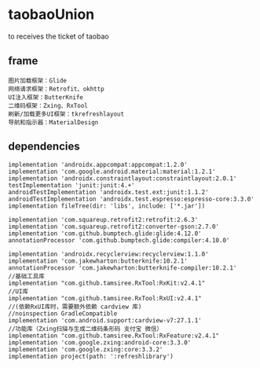 # taobaoUnion
to receives the ticket of taobao
## frame

    图片加载框架：Glide
    网络请求框架：Retrofit、okhttp
    UI注入框架：ButterKnife
    二维码框架：Zxing、RxTool
    刷新/加载更多UI框架：tkrefreshlayout
    导航和指示器：MaterialDesign

## dependencies
```
implementation 'androidx.appcompat:appcompat:1.2.0'
implementation 'com.google.android.material:material:1.2.1'
implementation 'androidx.constraintlayout:constraintlayout:2.0.1'
testImplementation 'junit:junit:4.+'
androidTestImplementation 'androidx.test.ext:junit:1.1.2'
androidTestImplementation 'androidx.test.espresso:espresso-core:3.3.0'
implementation fileTree(dir: 'libs', include: ['*.jar'])

implementation 'com.squareup.retrofit2:retrofit:2.6.3'
implementation 'com.squareup.retrofit2:converter-gson:2.7.0'
implementation 'com.github.bumptech.glide:glide:4.12.0'
annotationProcessor 'com.github.bumptech.glide:compiler:4.10.0'

implementation 'androidx.recyclerview:recyclerview:1.1.0'
implementation 'com.jakewharton:butterknife:10.2.1'
annotationProcessor 'com.jakewharton:butterknife-compiler:10.2.1'
//基础工具库
implementation "com.github.tamsiree.RxTool:RxKit:v2.4.1"
//UI库
implementation "com.github.tamsiree.RxTool:RxUI:v2.4.1"
//(依赖RxUI库时，需要额外依赖 cardview 库)
//noinspection GradleCompatible
implementation 'com.android.support:cardview-v7:27.1.1'
//功能库（Zxing扫描与生成二维码条形码 支付宝 微信）
implementation "com.github.tamsiree.RxTool:RxFeature:v2.4.1"
implementation 'com.google.zxing:android-core:3.3.0'
implementation 'com.google.zxing:core:3.3.2'
implementation project(path: ':refreshlibrary')
```
